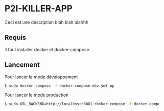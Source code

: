 # P2I-KILLER-APP

Ceci est une description blah blah blahhh

## Requis

Il faut installer docker et docker-compose.


## Lancement

Pour lancer le mode développement
```bash
$ sudo docker compose -f docker-compose-dev.yml up
```

Pour lancer le mode production
```bash
$ sudo URL_BACKEND=http://localhost:8081 docker compose -f docker-compose.yml up
```
